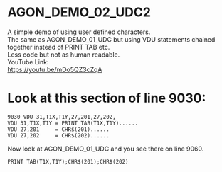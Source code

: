 # AGON_DEMO_02_UDC2
A simple demo of using user defined characters.<BR>
The same as AGON_DEMO_01_UDC but using VDU statements chained together instead of PRINT TAB etc.<br>
Less code but not as human readable.<br>
YouTube Link:<br>
https://youtu.be/mDo5QZ3cZqA<br>
# Look at this section of line 9030:<br>
```
9030 VDU 31,T1X,T1Y,27,201,27,202,
VDU 31,T1X,T1Y = PRINT TAB(T1X,T1Y)......
VDU 27,201     = CHR$(201)......
VDU 27,202     = CHR$(202)......
```
Now look at AGON_DEMO_01_UDC and you see there on line 9060.<br>
```
PRINT TAB(T1X,T1Y);CHR$(201);CHR$(202)
```

